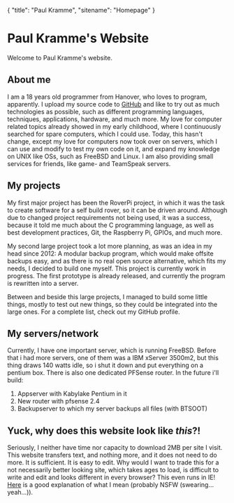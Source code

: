 {
	"title": "Paul Kramme",
	"sitename": "Homepage"
}
# Paul Kramme's Website

Welcome to Paul Kramme's website.

## About me
I am a 18 years old programmer from Hanover, who loves to program, apparently.
I upload my source code to [GitHub](https://github.com/paulkramme) and like
to try out as much technologies as possible, such as different programming languages,
techniques, applications, hardware, and much more. My love for computer related topics already
showed in my early childhood, where I continuously searched for spare computers, which
I could use. Today, this hasn't change, except my love for computers now took over on servers,
which I can use and modify to test my own code on it, and expand my knowledge on UNIX like OSs,
such as FreeBSD and Linux. I am also providing small services for friends, like game- and TeamSpeak
servers.

## My projects
My first major project has been the RoverPi project, in which it was the task to create
software for a self build rover, so it can be driven around. Although due to changed project requirements not
being used, it was a success, because it told me much about the C programming language,
as well as best development practices, Git, the Raspberry Pi, GPIOs, and much more.

My second large project took a lot more planning, as was an idea in my head since 2012: A modular backup
program, which would make offsite backups easy, and as there is no real open source alternative, which
fits my needs, I decided to build one myself. This project is currently work in progress. The first prototype is already released,
and currently the program is rewritten into a server.

Between and beside this large projects, I managed to build some little things, mostly to test
out new things, so they could be integrated into the large ones. For a complete list, check out my GitHub profile.

## My servers/network
Currently, I have one important server, which is running FreeBSD. Before that i had more servers, one of them was a IBM xServer 
3500m2, but this thing draws 140 watts idle, so i shut it down and put everything on a pentium box. There is also one dedicated 
PFSense router. In the future i'll build:
1. Appserver with Kabylake Pentium in it  
2. New router with pfsense 2.4  
3. Backupserver to which my server backups all files (with BTSOOT)  

## Yuck, why does this website look like *this*?!
Seriously, I neither have time nor capacity to download 2MB per site I visit. This website transfers text,
and nothing more, and it does not need to do more. It is sufficient. It is easy to edit.
Why would I want to trade this for a not necessarily better looking site, which takes ages to load,
is difficult to write and edit and looks different in every browser? This even runs in IE! [Here](http://motherfuckingwebsite.com)
is a good explanation of what I mean (probably NSFW (swearing... yeah...)).
